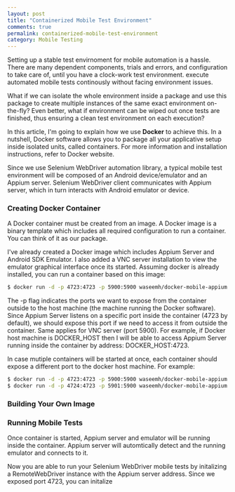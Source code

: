 ```yaml
---
layout: post
title: "Containerized Mobile Test Environment"
comments: true
permalink: containerized-mobile-test-environment
category: Mobile Testing
---
```


Setting up a stable test envirnoment for mobile automation is a hassle. There are many dependent components, trials and errors, and configuration to take care of, until you have a clock-work test environment. execute automated mobile tests continously without facing environment issues.

What if we can isolate the whole environment inside a package and use this package to create multiple instances of the same exact environment on-the-fly? Even better, what if environment can be wiped out once tests are finished, thus ensuring a clean test environment on each execution?


In this article, I'm going to explain how we use **Docker** to achieve this. In a nutshell, Docker software allows you to package all your applicative setup inside isolated units, called containers. For more information and installation instructions, refer to Docker website.

Since we use Selenium WebDriver automation library, a typical mobile test environment will be composed of an Android device/emulator and an Appium server. Selenium WebDriver client communicates with Appium server, which in turn interacts with Android emulator or device. 
    
### Creating Docker Container
A Docker container must be created from an image. A Docker image is a binary template which includes all required configuration to run a container. You can think of it as our package.

I've already created a Docker image which includes Appium Server and Android SDK Emulator. I also added a VNC server installation to view the emulator graphical interface once its started. Assuming docker is already installed, you can run a container based on this image:

```sh
$ docker run -d -p 4723:4723 -p 5900:5900 waseemh/docker-mobile-appium:v0.1
```

The -p flag indicates the ports we want to expose from the container outside to the host machine (the machine running the Docker software). Since Appium Server listens on a specific port inside the container (4723 by default), we should expose this port if we need to access it from outside the container. Same applies for VNC server (port 5900). For example, if Docker host machine is DOCKER_HOST then I will be able to access Appium Server running inside the container by address: DOCKER_HOST:4723. 

In case mutiple containers will be started at once, each container should expose a different port to the docker host machine. For example:

```sh
$ docker run -d -p 4723:4723 -p 5900:5900 waseemh/docker-mobile-appium:v0.1
$ docker run -d -p 4724:4723 -p 5901:5900 waseemh/docker-mobile-appium:v0.1
```
### Building Your Own Image


### Running Mobile Tests

Once container is started, Appium server and emulator will be running inside the container. Appium server will automtically detect and the running emulator and connects to it. 

Now you are able to run your Selenium WebDriver mobile tests by initalizing a RemoteWebDriver instance with the Appium server address. Since we exposed port 4723, you can initalize 
